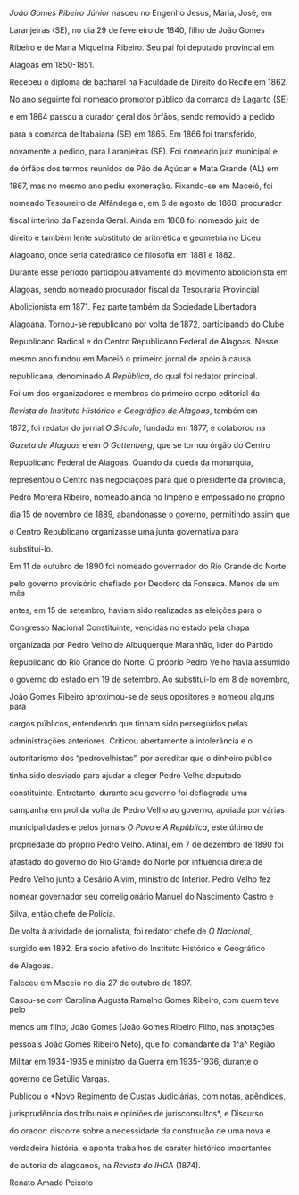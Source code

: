 

*João Gomes Ribeiro Júnior* nasceu no Engenho Jesus, Maria, José, em

Laranjeiras (SE), no dia 29 de fevereiro de 1840, filho de João Gomes

Ribeiro e de Maria Miquelina Ribeiro. Seu pai foi deputado provincial em

Alagoas em 1850-1851.



Recebeu o diploma de bacharel na Faculdade de Direito do Recife em 1862.

No ano seguinte foi nomeado promotor público da comarca de Lagarto (SE)

e em 1864 passou a curador geral dos órfãos, sendo removido a pedido

para a comarca de Itabaiana (SE) em 1865. Em 1866 foi transferido,

novamente a pedido, para Laranjeiras (SE). Foi nomeado juiz municipal e

de órfãos dos termos reunidos de Pão de Açúcar e Mata Grande (AL) em

1867, mas no mesmo ano pediu exoneração. Fixando-se em Maceió, foi

nomeado Tesoureiro da Alfândega e, em 6 de agosto de 1868, procurador

fiscal interino da Fazenda Geral. Ainda em 1868 foi nomeado juiz de

direito e também lente substituto de aritmética e geometria no Liceu

Alagoano, onde seria catedrático de filosofia em 1881 e 1882.



Durante esse período participou ativamente do movimento abolicionista em

Alagoas, sendo nomeado procurador fiscal da Tesouraria Provincial

Abolicionista em 1871. Fez parte também da Sociedade Libertadora

Alagoana. Tornou-se republicano por volta de 1872, participando do Clube

Republicano Radical e do Centro Republicano Federal de Alagoas. Nesse

mesmo ano fundou em Maceió o primeiro jornal de apoio à causa

republicana, denominado *A República*, do qual foi redator principal.

Foi um dos organizadores e membros do primeiro corpo editorial da

*Revista do Instituto Histórico e Geográfico de Alagoas*, também em

1872, foi redator do jornal *O Século*, fundado em 1877, e colaborou na

*Gazeta de Alagoas* e em *O Guttenberg*, que se tornou órgão do Centro

Republicano Federal de Alagoas. Quando da queda da monarquia,

representou o Centro nas negociações para que o presidente da província,

Pedro Moreira Ribeiro, nomeado ainda no Império e empossado no próprio

dia 15 de novembro de 1889, abandonasse o governo, permitindo assim que

o Centro Republicano organizasse uma junta governativa para

substituí-lo.



Em 11 de outubro de 1890 foi nomeado governador do Rio Grande do Norte

pelo governo provisório chefiado por Deodoro da Fonseca. Menos de um mês

antes, em 15 de setembro, haviam sido realizadas as eleições para o

Congresso Nacional Constituinte, vencidas no estado pela chapa

organizada por Pedro Velho de Albuquerque Maranhão, líder do Partido

Republicano do Rio Grande do Norte. O próprio Pedro Velho havia assumido

o governo do estado em 19 de setembro. Ao substituí-lo em 8 de novembro,

João Gomes Ribeiro aproximou-se de seus opositores e nomeou alguns para

cargos públicos, entendendo que tinham sido perseguidos pelas

administrações anteriores. Criticou abertamente a intolerância e o

autoritarismo dos “pedrovelhistas”, por acreditar que o dinheiro público

tinha sido desviado para ajudar a eleger Pedro Velho deputado

constituinte. Entretanto, durante seu governo foi deflagrada uma

campanha em prol da volta de Pedro Velho ao governo, apoiada por várias

municipalidades e pelos jornais *O Povo* e *A República*, este último de

propriedade do próprio Pedro Velho. Afinal, em 7 de dezembro de 1890 foi

afastado do governo do Rio Grande do Norte por influência direta de

Pedro Velho junto a Cesário Alvim, ministro do Interior. Pedro Velho fez

nomear governador seu correligionário Manuel do Nascimento Castro e

Silva, então chefe de Polícia.



De volta à atividade de jornalista, foi redator chefe de *O Nacional*,

surgido em 1892. Era sócio efetivo do Instituto Histórico e Geográfico

de Alagoas.



Faleceu em Maceió no dia 27 de outubro de 1897.



Casou-se com Carolina Augusta Ramalho Gomes Ribeiro, com quem teve pelo

menos um filho, João Gomes (João Gomes Ribeiro Filho, nas anotações

pessoais João Gomes Ribeiro Neto), que foi comandante da 1^a^ Região

Militar em 1934-1935 e ministro da Guerra em 1935-1936, durante o

governo de Getúlio Vargas.



Publicou o *Novo Regimento de Custas Judiciárias, com notas, apêndices,

jurisprudência dos tribunais e opiniões de jurisconsultos*, e Discurso

do orador: discorre sobre a necessidade da construção de uma nova e

verdadeira história, e aponta trabalhos de caráter histórico importantes

de autoria de alagoanos, na *Revista do IHGA* (1874).



Renato Amado Peixoto



